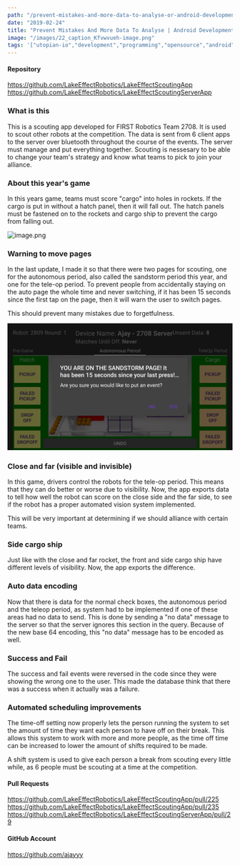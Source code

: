 ```yaml
---
path: "/prevent-mistakes-and-more-data-to-analyse-or-android-development"
date: "2019-02-24"
title: "Prevent Mistakes And More Data To Analyse | Android Development"
image: "/images/22_caption_Kfvwvueh-image.png"
tags: '["utopian-io","development","programming","opensource","android"]'
---
```


#### Repository
https://github.com/LakeEffectRobotics/LakeEffectScoutingApp
https://github.com/LakeEffectRobotics/LakeEffectScoutingServerApp

### What is this
This is a scouting app developed for FIRST Robotics Team 2708. It is used to scout other robots at the competition. The data is sent from 6 client apps to the server over bluetooth throughout the course of the events. The server must manage and put everything together. Scouting is nessesary to be able to change your team's strategy and know what teams to pick to join your alliance.

### About this year's game

In this years game, teams must score "cargo" into holes in rockets. If the cargo is put in without a hatch panel, then it will fall out. The hatch panels must be fastened on to the rockets and cargo ship to prevent the cargo from falling out.

![image.png](https://files.steempeak.com/file/steempeak/ajayyy/Kfvwvueh-image.png)

### Warning to move pages

In the last update, I made it so that there were two pages for scouting, one for the autonomous period, also called the sandstorm period this year, and one for the tele-op period. To prevent people from accidentally staying on the auto page the whole time and never switching, if it has been 15 seconds since the first tap on the page, then it will warn the user to switch pages.

This should prevent many mistakes due to forgetfulness.

![image.png](./images/xHsa0p97-image.png)

### Close and far (visible and invisible)

In this game, drivers control the robots for the tele-op period. This means that they can do better or worse due to visibility. Now, the app exports data to tell how well the robot can score on the close side and the far side, to see if the robot has a proper automated vision system implemented.

This will be very important at determining if we should alliance with certain teams.

### Side cargo ship

Just like with the close and far rocket, the front and side cargo ship have different levels of visibility. Now, the app exports the difference.

### Auto data encoding

Now that there is data for the normal check boxes, the autonomous period and the teleop period, as system had to be implemented if one of these areas had no data to send. This is done by sending a "no data" message to the server so that the server ignores this section in the query. Because of the new base 64 encoding, this "no data" message has to be encoded as well.

### Success and Fail

The success and fail events were reversed in the code since they were showing the wrong one to the user. This made the database think that there was a success when it actually was a failure.

### Automated scheduling improvements

The time-off setting now properly lets the person running the system to set the amount of time they want each person to have off on their break. This allows this system to work with more and more people, as the time off time can be increased to lower the amount of shifts required to be made.

A shift system is used to give each person a break from scouting every little while, as 6 people must be scouting at a time at the competition.

#### Pull Requests
https://github.com/LakeEffectRobotics/LakeEffectScoutingApp/pull/225
https://github.com/LakeEffectRobotics/LakeEffectScoutingApp/pull/235
https://github.com/LakeEffectRobotics/LakeEffectScoutingServerApp/pull/29

#### GitHub Account
https://github.com/ajayyy
